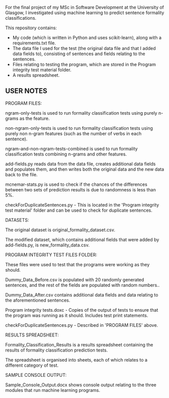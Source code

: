 For the final project of my MSc in Software Development at the University of Glasgow, I investigated using machine learning to predict sentence formality 
classifications.

This repository contains:

- My code (which is written in Python and uses scikit-learn), along with a requirements.txt file. 
- The data file I used for the test (the original data file and that I added data fields to), consisting of sentences and fields relating to the sentences.
- Files relating to testing the program, which are stored in the Program integrity test material folder.
- A results spreadsheet.

USER NOTES
----------

PROGRAM FILES:

ngram-only-tests is used to run formality classification tests using purely n-grams as the feature. 

non-ngram-only-tests is used to run formality classification tests using purely non n-gram features (such as the number of verbs in each sentence). 

ngram-and-non-ngram-tests-combined is used to run formality classification tests combining n-grams and other features. 

add-fields.py reads data from the data file, creates additional data fields and populates them, and then writes both the original data and the new data 
back to the file.

mcnemar-stats.py is used to check if the chances of the differences between two sets of prediction results is due to randomness is less than 5%.

checkForDuplicateSentences.py - This is located in the 'Program integrity test material' folder and can be used to check for duplicate sentences. 

DATASETS:

The original dataset is original_formality_dataset.csv.

The modified dataset, which contains additional fields that were added by add-fields.py, is new_formality_data.csv.

PROGRAM INTEGRITY TEST FILES FOLDER:

These files were used to test that the programs were working as they should.

Dummy_Data_Before.csv is populated with 20 randomly generated sentences, and the rest of the fields are populated with random numbers..

Dummy_Data_After.csv contains additional data fields and data relating to the aforementioned sentences.

Program integrity tests.doxc - Copies of the output of tests to ensure that the program was running as it should. Includes test print statements. 

checkForDuplicateSentences.py - Described in 'PROGRAM FILES' above. 

RESULTS SPREADSHEET:

Formality_Classification_Results is a results spreadsheet containing the results of formality classification prediction tests.

The spreadsheet is organised into sheets, each of which relates to a different category of test.

SAMPLE CONSOLE OUTPUT:

Sample_Console_Output.docx shows console output relating to the three modules that run machine learning programs.
